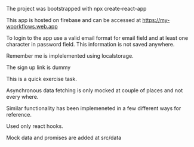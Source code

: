 The project was bootstrapped with npx create-react-app

This app is hosted on firebase and can be accessed at https://my-woorkflows.web.app

To login to the app use a valid email format for email field and at least one character in password field. This information is not saved anywhere.

Remember me is implelemented using localstorage.

The sign up link is dummy

This is a quick exercise task.

Asynchronous data fetching is only mocked at couple of places and not every where.

Similar functionality has been implemeneted in a few different ways for reference.

Used only react hooks.

Mock data and promises are added at src/data


